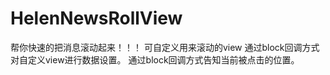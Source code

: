 # HelenNewsRollView
帮你快速的把消息滚动起来！！！
可自定义用来滚动的view
通过block回调方式对自定义view进行数据设置。
通过block回调方式告知当前被点击的位置。
 
